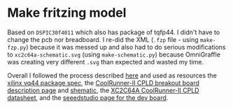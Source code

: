 # Make fritzing model

Based on `DSPIC30f4011` which also has package of tqfp44. I didn't have to change the pcb nor breadboard. I re-did the XML (`.fzp` file - using `make-fzp.py`) because it was messed up and also had to do serious modifications to `xc2c64a-schematic.svg` (using `make-schematic.py`) because OmniGraffle was creating very different `.svg` than expected and wasted my time.

Overall I followed the process described [here](https://www.deviceplus.com/how-tos/creating-custom-parts-fritzing/4/) and used as resources the [xilinx vq44 package spec](https://www.xilinx.com/support/documentation/package_specs/vq44.pdf), the [CoolRunner-II CPLD breakout board description page](http://dangerousprototypes.com/docs/CoolRunner-II_CPLD_breakout_board) and [shematic](http://dangerousprototypes.com/docs/images/e/e8/Cct-XC2C_64a-cpld-breakout-v1a.png), the [XC2C64A CoolRunner-II CPLD datasheet](https://www.xilinx.com/support/documentation/data_sheets/ds311.pdf), and the [seeedstudio page for the dev board](https://www.seeedstudio.com/XC2C64A-CoolRunner-II-CPLD-development-board-p-800.html).

